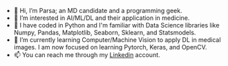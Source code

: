 - 👋 Hi, I’m Parsa; an MD candidate and a programming geek. 
- 👀 I’m interested in AI/ML/DL and their application in medicine.
- 🛫 I have coded in Python and I'm familiar with Data Science libraries like Numpy, Pandas, Matplotlib, Seaborn, Sklearn, and Statsmodels.
- 🌱 I’m currently learning Computer/Machine Vision to apply DL in medical images. I am now focused on learning Pytorch, Keras, and OpenCV.
- 📫 You can reach me through my [Linkedin](https://www.linkedin.com/in/parsa-mousavi/) account.

<!---
Mousavisp/Mousavisp is a ✨ special ✨ repository because its `README.md` (this file) appears on your GitHub profile.
You can click the Preview link to take a look at your changes.
--->
